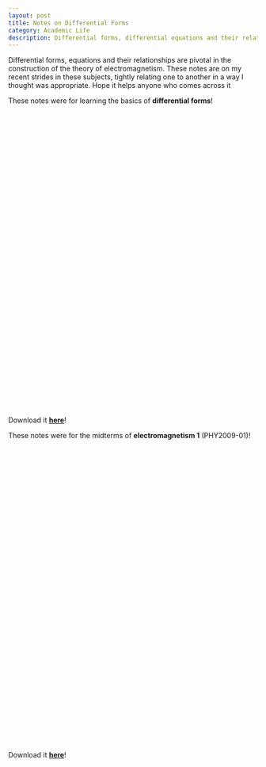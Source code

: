 ```yaml
---
layout: post
title: Notes on Differential Forms
category: Academic Life
description: Differential forms, differential equations and their relationship are pivotal in the construction of the theory of electromagnetism. These notes record my recent strides in these subjects, tightly relating one to another in a way I thought was appropriate. Hope it helps anyone who comes across it!  
---
```


Differential forms, equations and their relationships are pivotal in the construction of the theory of electromagnetism. These notes are on my recent strides in these subjects, tightly relating one to another in a way I thought was appropriate. Hope it helps anyone who comes across it

These notes were for learning the basics of **differential forms**!


<object data="mypdf.pdf" type="application/pdf" frameborder="0" width="100%" height="600px">
    <embed src="https://drive.google.com/file/d/1jusqdIjoVnIS0_3TrR0w2SsJUkX6RTmN/preview?usp=drive_link" width="100%" height="600px"> 
</object>

Download it [**here**](/assets/resources/Mathematics__Differential_Forms.pdf)!

These notes were for the midterms of **electromagnetism 1** (PHY2009-01)! 

<object data="mypdf.pdf" type="application/pdf" frameborder="0" width="100%" height="600px">
    <embed src="https://drive.google.com/file/d/1kgo-0bY71gVfCH4aZAid5NJIP8PCQX8m/preview?usp=drive_link" width="100%" height="600px"> 
</object>

Download it [**here**](/assets/resources/Physics__Differential_Equations_in_Electromagnetism.pdf)!

<p>&nbsp;&nbsp;&nbsp;&nbsp;&nbsp;</p>
